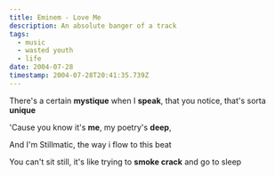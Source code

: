 ```yaml
---
title: Eminem - Love Me
description: An absolute banger of a track
tags:
  - music
  - wasted youth
  - life
date: 2004-07-28
timestamp: 2004-07-28T20:41:35.739Z
---
```


There's a certain **mystique** when I **speak**, that you notice, that's sorta **unique**

'Cause you know it's **me**, my poetry's **deep**,

And I'm Stillmatic, the way i flow to this beat

You can't sit still, it's like trying to **smoke crack** and go to sleep
